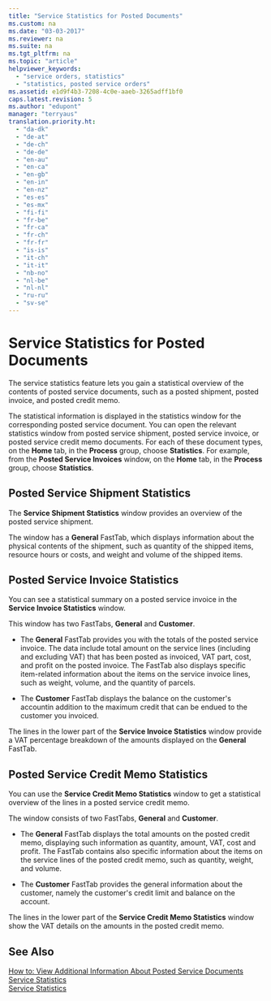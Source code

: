 ```yaml
---
title: "Service Statistics for Posted Documents"
ms.custom: na
ms.date: "03-03-2017"
ms.reviewer: na
ms.suite: na
ms.tgt_pltfrm: na
ms.topic: "article"
helpviewer_keywords: 
  - "service orders, statistics"
  - "statistics, posted service orders"
ms.assetid: e1d9f4b3-7208-4c0e-aaeb-3265adff1bf0
caps.latest.revision: 5
ms.author: "edupont"
manager: "terryaus"
translation.priority.ht: 
  - "da-dk"
  - "de-at"
  - "de-ch"
  - "de-de"
  - "en-au"
  - "en-ca"
  - "en-gb"
  - "en-in"
  - "en-nz"
  - "es-es"
  - "es-mx"
  - "fi-fi"
  - "fr-be"
  - "fr-ca"
  - "fr-ch"
  - "fr-fr"
  - "is-is"
  - "it-ch"
  - "it-it"
  - "nb-no"
  - "nl-be"
  - "nl-nl"
  - "ru-ru"
  - "sv-se"
---
```

# Service Statistics for Posted Documents
The service statistics feature lets you gain a statistical overview of the contents of posted service documents, such as a posted shipment, posted invoice, and posted credit memo.  
  
 The statistical information is displayed in the statistics window for the corresponding posted service document. You can open the relevant statistics window from posted service shipment, posted service invoice, or posted service credit memo documents. For each of these document types, on the **Home** tab, in the **Process** group, choose **Statistics**. For example, from the **Posted Service Invoices** window, on the **Home** tab, in the **Process** group, choose **Statistics**.  
  
## Posted Service Shipment Statistics  
 The **Service Shipment Statistics** window provides an overview of the posted service shipment.  
  
 The window has a **General** FastTab, which displays information about the physical contents of the shipment, such as quantity of the shipped items, resource hours or costs, and weight and volume of the shipped items.  
  
## Posted Service Invoice Statistics  
 You can see a statistical summary on a posted service invoice in the **Service Invoice Statistics** window.  
  
 This window has two FastTabs, **General** and **Customer**.  
  
-   The **General** FastTab provides you with the totals of the posted service invoice. The data include total amount on the service lines \(including and excluding VAT\) that has been posted as invoiced, VAT part, cost, and profit on the posted invoice. The FastTab also displays specific item\-related information about the items on the service invoice lines, such as weight, volume, and the quantity of parcels.  
  
-   The **Customer** FastTab displays the balance on the customer's accountin addition to the maximum credit that can be endued to the customer you invoiced.  
  
 The lines in the lower part of the **Service Invoice Statistics** window provide a VAT percentage breakdown of the amounts displayed on the **General** FastTab.  
  
## Posted Service Credit Memo Statistics  
 You can use the **Service Credit Memo Statistics** window to get a statistical overview of the lines in a posted service credit memo.  
  
 The window consists of two FastTabs, **General** and **Customer**.  
  
-   The **General** FastTab displays the total amounts on the posted credit memo, displaying such information as quantity, amount, VAT, cost and profit. The FastTab contains also specific information about the items on the service lines of the posted credit memo, such as quantity, weight, and volume.  
  
-   The **Customer** FastTab provides the general information about the customer, namely the customer's credit limit and balance on the account.  
  
 The lines in the lower part of the **Service Credit Memo Statistics** window show the VAT details on the amounts in the posted credit memo.  
  
## See Also  
 [How to: View Additional Information About Posted Service Documents](../Service/how-to-view-additional-information-about-posted-service-documents.md)   
 [Service Statistics](../Service/service-statistics.md)   
 [Service Statistics](../Topic/\($%20N_6030%20Service%20Statistics%20$\).md)